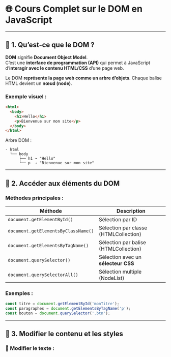 # 🌐 Cours Complet sur le DOM en JavaScript

---

## 🔹 1. Qu’est-ce que le DOM ?

**DOM** signifie **Document Object Model**.  
C’est une **interface de programmation (API)** qui permet à JavaScript d’**interagir avec le contenu HTML/CSS** d’une page web.

Le DOM **représente la page web comme un arbre d’objets**. Chaque balise HTML devient un **nœud (node)**.

### Exemple visuel :

```html
<html>
  <body>
    <h1>Hello</h1>
    <p>Bienvenue sur mon site</p>
  </body>
</html>
```

Arbre DOM :

```
- html
  └── body
      ├── h1 → "Hello"
      └── p  → "Bienvenue sur mon site"
```

---


## 🔹 2. Accéder aux éléments du DOM

### Méthodes principales :

| Méthode                             | Description                                      |
|-------------------------------------|--------------------------------------------------|
| `document.getElementById()`         | Sélection par ID                                 |
| `document.getElementsByClassName()` | Sélection par classe (HTMLCollection)           |
| `document.getElementsByTagName()`   | Sélection par balise (HTMLCollection)           |
| `document.querySelector()`          | Sélection avec un **sélecteur CSS**             |
| `document.querySelectorAll()`       | Sélection multiple (NodeList)                   |

### Exemples :

```javascript
const titre = document.getElementById('monTitre');
const paragraphes = document.getElementsByTagName('p');
const bouton = document.querySelector('.btn');
```

---

## 🔹 3. Modifier le contenu et les styles

### 🔸 Modifier le texte :
